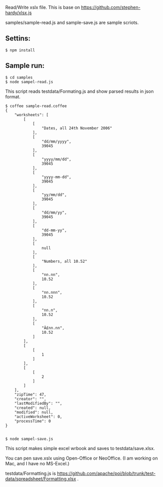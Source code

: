 
Read/Write xslx file.
This is base on https://github.com/stephen-hardy/xlsx.js

samples/sample-read.js and sample-save.js are sample scriots.

Settins:
------------
    $ npm install

Sample run:
-----------
    $ cd samples
    $ node sampel-read.js
    
This script reads testdata/Formating.js and show parsed results in json format.

    $ coffee sample-read.coffee 
    {
        "worksheets": [
            [
                [
                    "Dates, all 24th November 2006"
                ],
                [
                    "dd/mm/yyyy",
                    39045
                ],
                [
                    "yyyy/mm/dd",
                    39045
                ],
                [
                    "yyyy-mm-dd",
                    39045
                ],
                [
                    "yy/mm/dd",
                    39045
                ],
                [
                    "dd/mm/yy",
                    39045
                ],
                [
                    "dd-mm-yy",
                    39045
                ],
                [
                    null
                ],
                [
                    "Numbers, all 10.52"
                ],
                [
                    "nn.nn",
                    10.52
                ],
                [
                    "nn.nnn",
                    10.52
                ],
                [
                    "nn.n",
                    10.52
                ],
                [
                    "Â£nn.nn",
                    10.52
                ]
            ],
            [
                [
                    1
                ]
            ],
            [
                [
                    2
                ]
            ]
        ],
        "zipTime": 47,
        "creator": "",
        "lastModifiedBy": "",
        "created": null,
        "modified": null,
        "activeWorksheet": 0,
        "processTime": 0
    }


    $ node sampel-save.js

This script makes simple excel wrbook and saves to testdata/save.xlsx.

You can pen save.xslx using Open-Office or NeoOffice. 
(I am working on Mac, and I have no MS-Excel.)

testdata/Formatting.js is https://github.com/apache/poi/blob/trunk/test-data/spreadsheet/Formatting.xlsx .


 
